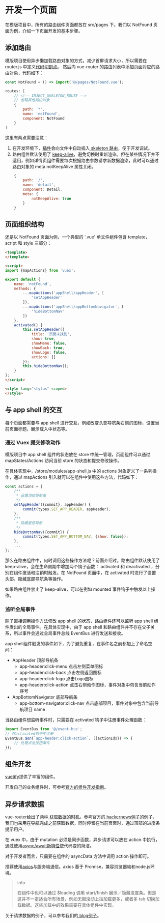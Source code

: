 # 开发一个页面

在模版项目中，所有的路由组件页面都放在 src/pages 下。我们以 NotFound 页面为例，介绍一下页面开发的基本步骤。

## 添加路由

模版项目使用异步懒加载路由对象的方式，减少首屏请求大小，所以需要在 router.js 中定义[代码切割点](https://ssr.vuejs.org/en/routing.html)。
然后向 vue-router 的路由列表中添加页面对应的路由对象，代码如下：

```js
const NotFound = () => import('@/pages/NotFound.vue');

routes: [
    // <!-- INJECT_SKELETON_ROUTE -->
    // 省略其他路由对象
    {
        path: '*',
        name: 'notFound',
        component: NotFound
    }
]
```

这里有两点需要注意：
1. 在开发环境下，[插件](https://github.com/lavas-project/vue-skeleton-webpack-plugin)会向文件中自动插入[ skeleton 路由](/guide/vue/doc/vue/01-foundation/14-skeleton)，便于开发调试。
2. 路由组件默认使用了 [keep-alive](https://vuejs.org/v2/guide/components.html#keep-alive)，避免切换时重新渲染。但在某些情况下并不适用，例如详情页组件需要每次根据路由参数请求新数据渲染，此时可以通过路由对象的 meta.notKeepAlive 属性关闭。
```js
    {
        path: '/',
        name: 'detail',
        component: Detail,
        meta: {
            notKeepAlive: true
        }
    }
```

## 页面组织结构

还是以 NotFound 页面为例，一个典型的 '.vue' 单文件组件包含 template，script 和 style 三部分：

```html
<template>
</template>

<script>
import {mapActions} from 'vuex';

export default {
    name: 'notFound',
    methods: {
        ...mapActions('appShell/appHeader', [
            'setAppHeader'
        ]),
        ...mapActions('appShell/appBottomNavigator', [
            'hideBottomNav'
        ])
    },
    activated() {
        this.setAppHeader({
            title: '页面未找到',
            show: true,
            showMenu: false,
            showBack: true,
            showLogo: false,
            actions: []
        });
        this.hideBottomNav();
    }
};
</script>

<style lang="stylus" scoped>
</style>
```

## 与 app shell 的交互

每个页面都需要与 app shell 进行交互，例如改变头部导航条右侧的图标，设置当前页面标题，展示载入中状态等。

### 通过 Vuex 提交修改动作

模版项目中 app shell 组件的状态放在 store 中统一管理，页面组件可以通过 mapStates/Actions 访问当前 store 的状态和提交修改操作。

在具体实现中，/store/modules/app-shell.js 中的 actions 对象定义了一系列操作，通过 mapActions 引入就可以在组件中使用这些方法，代码如下：

```js
const actions = {
    /**
     * 设置顶部导航条
     */
    setAppHeader({commit}, appHeader) {
        commit(types.SET_APP_HEADER, appHeader);
    },
    /**
     * 隐藏底部导航
     */
    hideBottomNav({commit}) {
        commit(types.SET_APP_BOTTOM_NAV, {show: false});
    },
    ...
};
```

那么在路由组件中，何时调用这些操作方法呢？前面介绍过，路由组件默认使用了 keep-alive，会在生命周期中增加两个钩子函数： activated 和 deactivated ，分别在组件激活和注销时触发。在 NotFound 页面中，在 activated 时进行了设置头部，隐藏底部导航条等操作。

如果路由组件禁止了 keep-alive，可以在例如 mounted 事件钩子中触发以上操作。

### 监听全局事件

除了直接调用操作方法修改 app shell 的状态，路由组件还可以监听 app shell 组件发出的全局事件。在具体实现中，由于 app shell 和路由组件并不存在父子关系，所以事件会通过全局事件总线 EventBus 进行发送和接收。

app shell组件触发的事件如下，为了避免重复，在事件名之前都加上了命名空间：
* AppHeader 顶部导航条
    * app-header:click-menu 点击左侧菜单图标
    * app-header:click-back 点击左侧返回图标
    * app-header:click-logo 点击Logo图标
    * app-header:click-action 点击右侧动作图标，事件对象中包含当前动作序号
* AppBottomNavigator 底部导航条
    * app-bottom-navigator:click-nav 点击底部项目，事件对象中包含当前导航项目 name

当路由组件想监听事件时，只需要在 activated 钩子中注册事件处理函数：

```js
import EventBus from '@/event-bus';
// 在activated钩子中注册
EventBus.$on(`app-header:click-action`, ({actionIdx}) => {
    // 处理点击按钮事件
});
```

## 组件开发

[vuetify](https://vuetifyjs.com)提供了丰富的组件。

开发自己的业务组件时，可参考[官方的组件开发指南](https://vuejs.org/v2/guide/components.html)。

## 异步请求数据

vue-router给出了两种[ 获取数据的时机](https://router.vuejs.org/zh-cn/advanced/data-fetching.html)。参考官方的[ hackernews例子](https://github.com/vuejs/vue-hackernews-2.0)的例子，我们也采用在导航完成之前获取数据，同时停留在当前页面时，通过顶部的进度条提示用户。

在 vuex 中，由于 mutation 必须是同步函数，异步请求可以放在 action 中执行，通过使用[async/await新特性](https://vuex.vuejs.org/zh-cn/actions.html)使代码变的简洁。

对于开发者而言，只需要在组件的 asyncData 方法中调用 action 操作即可。

推荐使用[axios](https://github.com/mzabriskie/axios)与服务端通信。axios 基于 Promise，兼容浏览器端和node.js环境。

> info
> 
> 在组件中也可以通过 $loading 调用 start/finish 展示／隐藏进度条。但是这并不一定适合所有场景，例如无限滚动上拉加载更多，或者多 tab 切换加载数据。这些加载中的效果需要在具体组件中实现。

关于请求数据的例子，可以参考我们的[ blog例子](https://github.com/lavas-project/lavas-demo-blog)。




